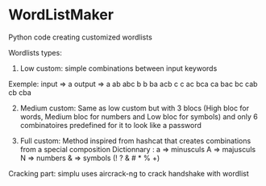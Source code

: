 # WordListMaker
Python code creating customized wordlists

Wordlists types:
1) Low custom:
simple combinations between input keywords

Exemple:
input => a    output => a     ab     abc
         b              b     ba     acb
         c              c     ac     bca
                              ca     bac
                              bc     cab
                              cb     cba

2) Medium custom:
Same as low custom but with 3 blocs (High bloc for words, Medium bloc for numbers and Low bloc for symbols) and only 6 combinatoires predefined for it to look like a password

3) Full custom:
Method inspired from hashcat that creates combinations from a special composition
Dictionnary : a => minusculs
              A => majusculs
              N => numbers
              & => symbols (! ? & # * % +)
              
Cracking part:
simplu uses aircrack-ng to crack handshake with wordlist
